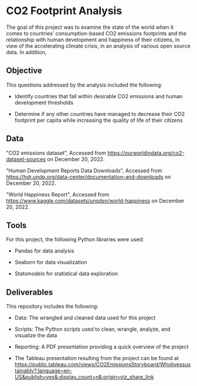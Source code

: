 CO2 Footprint Analysis
==================

The goal of this project was to examine the state of the world when it comes to countries’ consumption-based CO2 emissions footprints and the relationship with human development and happiness of their citizens, in view of the accelerating climate crisis, in an analysis of various open source data. In addition, 

Objective
---------

This questions addressed by the analysis included the following:

-   Identify countries that fall within desirable CO2 emissions and human development thresholds

-   Determine if  any other countries have managed to decrease their CO2 footprint per capita while increasing the quality of life of their citizens


Data
----

"CO2 emissions dataset", Accessed from https://ourworldindata.org/co2-dataset-sources on December 20, 2022.

"Human Development Reports Data Downloads", Accessed from https://hdr.undp.org/data-center/documentation-and-downloads on December 20, 2022.

"World Happiness Report", Accessed from https://www.kaggle.com/datasets/unsdsn/world-happiness on December 20, 2022.


Tools
-----

For this project, the following Python libraries were used:

-   Pandas for data analysis

-   Seaborn for data visualization

-  Statsmodels for statistical data exploration

Deliverables
------------

This repository includes the following:

-   Data: The wrangled and cleaned data used for this project

-   Scripts: The Python scripts used to clean, wrangle, analyze, and visualize the data

-   Reporting: A PDF presentation providing a quick overview of the project

-   The Tableau presentation resulting from the project can be found at https://public.tableau.com/views/CO2EmissionsStoryboard/Wholivessustainably?:language=en-US&publish=yes&:display_count=n&:origin=viz_share_link


